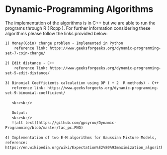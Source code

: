 # Dynamic-Programming Algorithms 

The implementation of the algorithms is in C++ but we are able to run the programs
through R ( Rcpp ). For further information considering these algorithms please
follow the links provided below:

    1) Money(Coin) change problem - Implemented in Python
        reference link: https://www.geeksforgeeks.org/dynamic-programming-set-7-coin-change/

    2) Edit distance - C++
        reference link: https://www.geeksforgeeks.org/dynamic-programming-set-5-edit-distance/

    3) Binomial Coefficients calculation using DP ( + 2  R methods) - C++
       reference link: https://www.geeksforgeeks.org/dynamic-programming-set-9-binomial-coefficient/
       
       <br><br/>
       
       Output:
       <br><br/>
       ![alt text](https://github.com/gpsyrou/Dynamic-Programming/blob/master/fac_pc.PNG)
    
    4) Implementation of two E-M algorithms for Gaussian Mixture Models, reference: https://en.wikipedia.org/wiki/Expectation%E2%80%93maximization_algorithm
